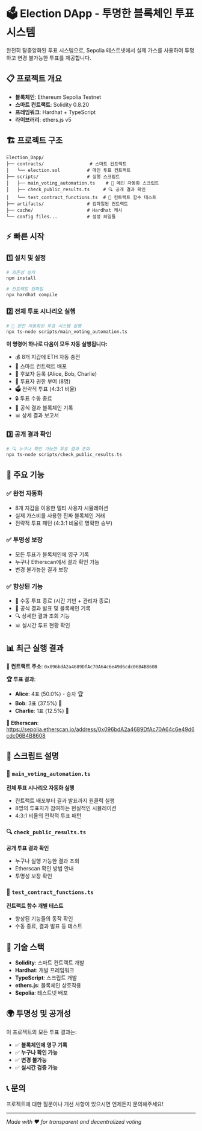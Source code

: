 # 🗳️ Election DApp - 투명한 블록체인 투표 시스템

완전히 탈중앙화된 투표 시스템으로, Sepolia 테스트넷에서 실제 가스를 사용하여 투명하고 변경 불가능한 투표를 제공합니다.

## 📋 프로젝트 개요

- **블록체인**: Ethereum Sepolia Testnet
- **스마트 컨트랙트**: Solidity 0.8.20
- **프레임워크**: Hardhat + TypeScript
- **라이브러리**: ethers.js v5

## 🏗️ 프로젝트 구조

```
Election_Dapp/
├── contracts/                 # 스마트 컨트랙트
│   └── election.sol          # 메인 투표 컨트랙트
├── scripts/                  # 실행 스크립트
│   ├── main_voting_automation.ts    # 🚀 메인 자동화 스크립트
│   ├── check_public_results.ts     # 🔍 공개 결과 확인
│   └── test_contract_functions.ts  # 🧪 컨트랙트 함수 테스트
├── artifacts/                # 컴파일된 컨트랙트
├── cache/                    # Hardhat 캐시
└── config files...           # 설정 파일들
```

## ⚡ 빠른 시작

### 1️⃣ 설치 및 설정

```bash
# 의존성 설치
npm install

# 컨트랙트 컴파일
npx hardhat compile
```

### 2️⃣ 전체 투표 시나리오 실행

```bash
# 🚀 완전 자동화된 투표 시스템 실행
npx ts-node scripts/main_voting_automation.ts
```

**이 명령어 하나로 다음이 모두 자동 실행됩니다:**
- 💰 8개 지갑에 ETH 자동 충전
- 🚀 스마트 컨트랙트 배포
- 👥 후보자 등록 (Alice, Bob, Charlie)
- 🔑 투표자 권한 부여 (8명)
- 🗳️ 전략적 투표 (4:3:1 비율)
- 🔒 투표 수동 종료
- 📢 공식 결과 블록체인 기록
- 📊 상세 결과 보고서

### 3️⃣ 공개 결과 확인

```bash
# 🔍 누구나 확인 가능한 투표 결과 조회
npx ts-node scripts/check_public_results.ts
```

## 🎯 주요 기능

### ✅ **완전 자동화**
- 8개 지갑을 이용한 멀티 사용자 시뮬레이션
- 실제 가스비를 사용한 진짜 블록체인 거래
- 전략적 투표 패턴 (4:3:1 비율로 명확한 승부)

### ✅ **투명성 보장**
- 모든 투표가 블록체인에 영구 기록
- 누구나 Etherscan에서 결과 확인 가능
- 변경 불가능한 결과 보장

### ✅ **향상된 기능**
- 📝 수동 투표 종료 (시간 기반 + 관리자 종료)
- 📢 공식 결과 발표 및 블록체인 기록
- 🔍 상세한 결과 조회 기능
- 📊 실시간 투표 현황 확인

## 📊 최근 실행 결과

**📍 컨트랙트 주소**: `0x096bdA2a4689DfAc70A64c6e49d6cdc06B4B8608`

**🏆 투표 결과**:
- **Alice**: 4표 (50.0%) - 승자 🏆
- **Bob**: 3표 (37.5%) 🥈
- **Charlie**: 1표 (12.5%) 🥉

**🔗 Etherscan**: https://sepolia.etherscan.io/address/0x096bdA2a4689DfAc70A64c6e49d6cdc06B4B8608

## 📁 스크립트 설명

### 🚀 `main_voting_automation.ts`
**전체 투표 시나리오 자동화 실행**
- 컨트랙트 배포부터 결과 발표까지 원클릭 실행
- 8명의 투표자가 참여하는 현실적인 시뮬레이션
- 4:3:1 비율의 전략적 투표 패턴

### 🔍 `check_public_results.ts`
**공개 투표 결과 확인**
- 누구나 실행 가능한 결과 조회
- Etherscan 확인 방법 안내
- 투명성 보장 확인

### 🧪 `test_contract_functions.ts`
**컨트랙트 함수 개별 테스트**
- 향상된 기능들의 동작 확인
- 수동 종료, 결과 발표 등 테스트

## 🔧 기술 스택

- **Solidity**: 스마트 컨트랙트 개발
- **Hardhat**: 개발 프레임워크
- **TypeScript**: 스크립트 개발
- **ethers.js**: 블록체인 상호작용
- **Sepolia**: 테스트넷 배포

## 🌍 투명성 및 공개성

이 프로젝트의 모든 투표 결과는:
- ✅ **블록체인에 영구 기록**
- ✅ **누구나 확인 가능**
- ✅ **변경 불가능**
- ✅ **실시간 검증 가능**

## 📞 문의

프로젝트에 대한 질문이나 개선 사항이 있으시면 언제든지 문의해주세요!

---

*Made with ❤️ for transparent and decentralized voting* 